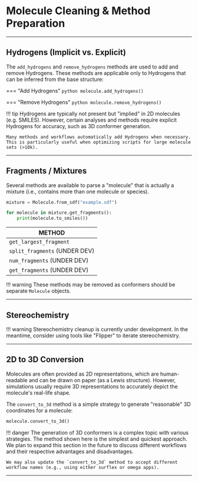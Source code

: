 # Molecule Cleaning & Method Preparation

--------------------------------------------------------------------------------

## Hydrogens (Implicit vs. Explicit)

The `add_hydrogens` and `remove_hydrogens` methods are used to add and remove Hydrogens. These methods are applicable only to Hydrogens that can be inferred from the base structure:

=== "Add Hydrogens"
    ``` python
    molecule.add_hydrogens()
    ```

=== "Remove Hydrogens"
    ``` python
    molecule.remove_hydrogens()
    ```


!!! tip
    Hydrogens are typically not present but "implied" in 2D molecules (e.g. SMILES). However, certain analyses and methods require explicit Hydrogens for accuracy, such as 3D conformer generation.

    Many methods and workflows automatically add Hydrogens when necessary. This is particularly useful when optimizing scripts for large molecule sets (>10k).

--------------------------------------------------------------------------------

## Fragments / Mixtures

Several methods are available to parse a "molecule" that is actually a mixture (i.e., contains more than one molecule or species).

``` python
mixture = Molecule.from_sdf("example.sdf")

for molecule in mixture.get_fragments():
    print(molecule.to_smiles())
```

| METHOD                        |
| ----------------------------- |
| `get_largest_fragment`        |
| `split_fragments` (UNDER DEV) |
| `num_fragments` (UNDER DEV) |
| `get_fragments` (UNDER DEV) |

!!! warning
    These methods may be removed as conformers should be separate `Molecule` objects.

--------------------------------------------------------------------------------

## Stereochemistry

!!! warning
    Stereochemistry cleanup is currently under development. In the meantime, consider using tools like "Flipper" to iterate stereochemistry.

--------------------------------------------------------------------------------

## 2D to 3D Conversion

Molecules are often provided as 2D representations, which are human-readable and can be drawn on paper (as a Lewis structure). However, simulations usually require 3D representations to accurately depict the molecule's real-life shape.

The `convert_to_3d` method is a simple strategy to generate "reasonable" 3D coordinates for a molecule:

``` python
molecule.convert_to_3d()
```

!!! danger
    The generation of 3D conformers is a complex topic with various strategies. The method shown here is the simplest and quickest approach. We plan to expand this section in the future to discuss different workflows and their respective advantages and disadvantages.

    We may also update the `convert_to_3d` method to accept different workflow names (e.g., using either surflex or omega apps).

--------------------------------------------------------------------------------
